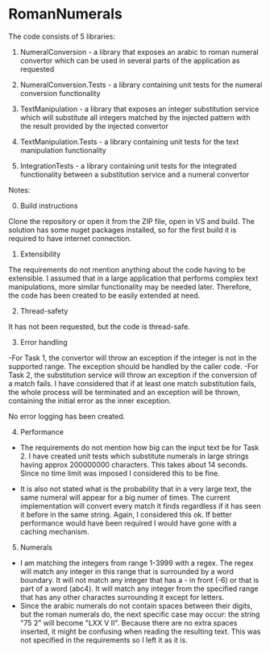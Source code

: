 # RomanNumerals

The code consists of 5 libraries:

1. NumeralConversion - a library that exposes an arabic to roman numeral convertor which can be used in several parts of the application as requested

2. NumeralConversion.Tests - a library containing unit tests for the numeral conversion functionality

3. TextManipulation - a library that exposes an integer substitution service which will substitute all integers matched by the injected pattern with the result provided by the injected convertor

4. TextManipulation.Tests - a library containing unit tests for the text manipulation functionality

5. IntegrationTests - a library containing unit tests for the integrated functionality between a substitution service and a numeral convertor

Notes:

0. Build instructions
 
 Clone the repository or open it from the ZIP file, open in VS and build. The solution has some nuget packages installed, so for the first build it is required to have internet connection.

1. Extensibility
 
 The requirements do not mention anything about the code having to be extensible. I assumed that in a large application that performs complex text manipulations, more similar functionality may be needed later. Therefore, the code has been created to be easily extended at need.

2. Thread-safety
 
 It has not been requested, but the code is thread-safe.

3. Error handling

 -For Task 1, the convertor will throw an exception if the integer is not in the supported range. The exception should be handled by the caller code.
 -For Task 2, the substitution service will throw an exception if the conversion of a match fails. I have considered that if at least one match substitution fails, the whole process will be terminated and an exception will be thrown, containing the initial error as the inner exception.

 No error logging has been created.

4. Performance

 - The requirements do not mention how big can the input text be for Task 2. I have created unit tests which substitute numerals in large strings having approx 200000000 characters. This takes about 14 seconds. Since no time limit was imposed I considered this to be fine. 

 - It is also not stated what is the probability that in a very large text, the same numeral will appear for a big numer of times. The current implementation will convert every match it finds regardless if it has seen it before in the same string. Again, I considered this ok. If better performance would have been required I would have gone with a caching mechanism.

5. Numerals

 - I am matching the integers from range 1-3999 with a regex. The regex will match any integer in this range that is surrounded by a word boundary. It will not match any integer that has a - in front (-6) or that is part of a word (abc4). It will match any integer from the specified range that has any other charactes surrounding it except for letters.
 - Since the arabic numerals do not contain spaces between their digits, but the roman numerals do, the next specific case may occur: the string "75 2" will become "LXX V II". Because there are no extra spaces inserted, it might be confusing when reading the resulting text. This was not specified in the requirements so I left it as it is.